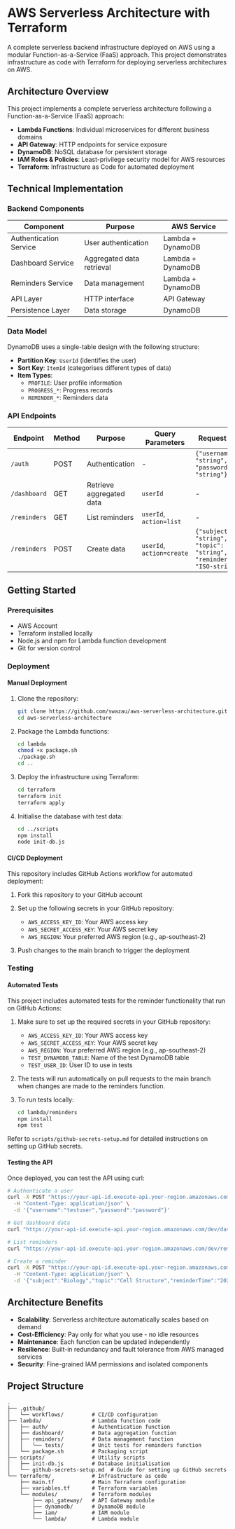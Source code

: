 # AWS Serverless Architecture with Terraform

A complete serverless backend infrastructure deployed on AWS using a modular Function-as-a-Service (FaaS) approach. This project demonstrates infrastructure as code with Terraform for deploying serverless architectures on AWS.

## Architecture Overview

This project implements a complete serverless architecture following a Function-as-a-Service (FaaS) approach:

- **Lambda Functions**: Individual microservices for different business domains
- **API Gateway**: HTTP endpoints for service exposure
- **DynamoDB**: NoSQL database for persistent storage
- **IAM Roles & Policies**: Least-privilege security model for AWS resources
- **Terraform**: Infrastructure as Code for automated deployment

## Technical Implementation

### Backend Components

| Component | Purpose | AWS Service |
|-----------|---------|-------------|
| Authentication Service | User authentication | Lambda + DynamoDB |
| Dashboard Service | Aggregated data retrieval | Lambda + DynamoDB |
| Reminders Service | Data management | Lambda + DynamoDB |
| API Layer | HTTP interface | API Gateway |
| Persistence Layer | Data storage | DynamoDB |

### Data Model

DynamoDB uses a single-table design with the following structure:

- **Partition Key**: `UserId` (identifies the user)
- **Sort Key**: `ItemId` (categorises different types of data)
- **Item Types**:
  - `PROFILE`: User profile information
  - `PROGRESS_*`: Progress records
  - `REMINDER_*`: Reminders data

### API Endpoints

| Endpoint | Method | Purpose | Query Parameters | Request Body |
|----------|--------|---------|-----------------|--------------|
| `/auth` | POST | Authentication | - | `{"username": "string", "password": "string"}` |
| `/dashboard` | GET | Retrieve aggregated data | `userId` | - |
| `/reminders` | GET | List reminders | `userId`, `action=list` | - |
| `/reminders` | POST | Create data | `userId`, `action=create` | `{"subject": "string", "topic": "string", "reminderTime": "ISO-string"}` |

## Getting Started

### Prerequisites

- AWS Account
- Terraform installed locally
- Node.js and npm for Lambda function development
- Git for version control

### Deployment 

#### Manual Deployment

1. Clone the repository:
   ```bash
   git clone https://github.com/swazau/aws-serverless-architecture.git
   cd aws-serverless-architecture
   ```

2. Package the Lambda functions:
   ```bash
   cd lambda
   chmod +x package.sh
   ./package.sh
   cd ..
   ```

3. Deploy the infrastructure using Terraform:
   ```bash
   cd terraform
   terraform init
   terraform apply
   ```

4. Initialise the database with test data:
   ```bash
   cd ../scripts
   npm install
   node init-db.js
   ```

#### CI/CD Deployment

This repository includes GitHub Actions workflow for automated deployment:

1. Fork this repository to your GitHub account
2. Set up the following secrets in your GitHub repository:
   - `AWS_ACCESS_KEY_ID`: Your AWS access key
   - `AWS_SECRET_ACCESS_KEY`: Your AWS secret key
   - `AWS_REGION`: Your preferred AWS region (e.g., ap-southeast-2)

3. Push changes to the main branch to trigger the deployment

### Testing

#### Automated Tests

This project includes automated tests for the reminder functionality that run on GitHub Actions:

1. Make sure to set up the required secrets in your GitHub repository:
   - `AWS_ACCESS_KEY_ID`: Your AWS access key
   - `AWS_SECRET_ACCESS_KEY`: Your AWS secret key
   - `AWS_REGION`: Your preferred AWS region (e.g., ap-southeast-2)
   - `TEST_DYNAMODB_TABLE`: Name of the test DynamoDB table
   - `TEST_USER_ID`: User ID to use in tests

2. The tests will run automatically on pull requests to the main branch when changes are made to the reminders function.

3. To run tests locally:
   ```bash
   cd lambda/reminders
   npm install
   npm test
   ```

Refer to `scripts/github-secrets-setup.md` for detailed instructions on setting up GitHub secrets.

#### Testing the API

Once deployed, you can test the API using curl:

```bash
# Authenticate a user
curl -X POST "https://your-api-id.execute-api.your-region.amazonaws.com/dev/auth" \
  -H "Content-Type: application/json" \
  -d '{"username":"testuser","password":"password"}'

# Get dashboard data
curl "https://your-api-id.execute-api.your-region.amazonaws.com/dev/dashboard?userId=testuser"

# List reminders
curl "https://your-api-id.execute-api.your-region.amazonaws.com/dev/reminders?userId=testuser&action=list"

# Create a reminder
curl -X POST "https://your-api-id.execute-api.your-region.amazonaws.com/dev/reminders?userId=testuser&action=create" \
  -H "Content-Type: application/json" \
  -d '{"subject":"Biology","topic":"Cell Structure","reminderTime":"2025-04-23T15:00:00Z"}'
```

## Architecture Benefits

- **Scalability**: Serverless architecture automatically scales based on demand
- **Cost-Efficiency**: Pay only for what you use - no idle resources
- **Maintenance**: Each function can be updated independently
- **Resilience**: Built-in redundancy and fault tolerance from AWS managed services
- **Security**: Fine-grained IAM permissions and isolated components

## Project Structure

```
.
├── .github/
│   └── workflows/         # CI/CD configuration
├── lambda/                # Lambda function code
│   ├── auth/              # Authentication function
│   ├── dashboard/         # Data aggregation function
│   ├── reminders/         # Data management function
│   │   └── tests/         # Unit tests for reminders function
│   └── package.sh         # Packaging script
├── scripts/               # Utility scripts
│   ├── init-db.js         # Database initialisation
│   └── github-secrets-setup.md  # Guide for setting up GitHub secrets
└── terraform/             # Infrastructure as code
    ├── main.tf            # Main Terraform configuration
    ├── variables.tf       # Terraform variables
    └── modules/           # Terraform modules
        ├── api_gateway/   # API Gateway module
        ├── dynamodb/      # DynamoDB module
        ├── iam/           # IAM module
        └── lambda/        # Lambda module
```
